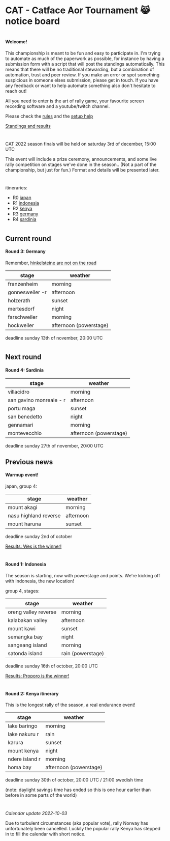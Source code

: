 # CAT - Catface Aor Tournament 😹 notice board

#

#### Welcome!

This championship is meant to be fun and easy to participate in. I'm trying to automate as much of the paperwork as possible, for instance by having a submission form with a script that will post the standings automatically. This means that there will be no traditional stewarding, but a combination of automation, trust and peer review. If you make an error or spot something suspicious in someone elses submission, please get in touch. If you have any feedback or want to help automate something also don't hesitate to reach out!

All you need to enter is the art of rally game, your favourite screen recording software and a youtube/twitch channel.

Please check the [rules](https://github.com/xlsrln/cat/blob/main/cat_rules.md) and the [setup help](https://github.com/xlsrln/cat/blob/main/setup_help.md)

[Standings and results](https://github.com/xlsrln/cat/blob/main/results.md)

#

CAT 2022 season finals will be held on saturday 3rd of december, 15:00 UTC

This event will include a prize ceremony, announcements, and some live rally competition on stages we've done in the season.. (Not a part of the championship, but just for fun.) Format and details will be presented later.

#

itineraries:
- R0 [japan](https://github.com/xlsrln/cat/blob/main/news.md#warmup-event)
- R1 [indonesia](https://github.com/xlsrln/cat/blob/main/news.md#round-1-indonesia)
- R2 [kenya](https://github.com/xlsrln/cat/blob/main/news.md#round-2-kenya-itinerary)
- R3 [germany](https://github.com/xlsrln/cat/blob/main/news.md#round-3-germany)
- R4 [sardinia](https://github.com/xlsrln/cat/blob/main/news.md#round-4-sardinia)

#

## Current round

#### Round 3: Germany

Remember, [hinkelsteine are not on the road](https://www.youtube.com/watch?v=wBDdSAGSxxk)


| stage          | weather   |
| --------------- | --------- |
| franzenheim     | morning   |
| gonnesweiler -r | afternoon |
| holzerath       | sunset    |
| mertesdorf      | night     |
| farschweiler    | morning   |
| hockweiler      | afternoon (powerstage)  |

deadline sunday 13th of november, 20:00 UTC 

#

## Next round

#### Round 4: Sardinia

| stage                    | weather                |
| ----------------------- | ---------------------- |
| villacidro              | morning                |
| san gavino monreale - r  | afternoon              |
| portu maga              | sunset                 |
| san benedetto           | night                  |
| gennamari               | morning                |
| montevecchio            | afternoon (powerstage) |

deadline sunday 27th of november, 20:00 UTC



## Previous news

#### Warmup event!

japan, group 4:

| stage                 | weather             |
|-----------------------|---------------------|
| mount akagi           | morning             |
| nasu highland reverse | afternoon           |
| mount haruna          | sunset              |

deadline sunday 2nd of october

[Results: Wes is the winner!](https://github.com/xlsrln/cat/blob/main/results.md#r0-japan-asphalt-rally-warmup-event)

#

#### Round 1: Indonesia 

The season is starting, now with powerstage and points. We're kicking off with Indonesia, the new location!

group 4, stages:

| stage                | weather           |
|----------------------|-------------------|
| oreng valley reverse | morning           |
| kalabakan valley     | afternoon         |
| mount kawi           | sunset            |
| semangka bay         | night             |
| sangeang island      | morning           |
| satonda island       | rain (powerstage) |

deadline sunday 16th of october, 20:00 UTC

[Results: Proporo is the winner!](https://github.com/xlsrln/cat/blob/main/results.md#r1-indonesia)

#

#### Round 2: Kenya itinerary

This is the longest rally of the season, a real endurance event!

| stage          | weather   |
| -------------- | --------- |
| lake baringo   | morning   |
| lake nakuru r  | rain      |
| karura         | sunset    |
| mount kenya    | night     |
| ndere island r | morning   |
| homa bay       | afternoon (powerstage) |

deadline sunday 30th of october, 20:00 UTC / 21:00 swedish time

(note: daylight savings time has ended so this is one hour earlier than before in some parts of the world)

#

_Calendar update 2022-10-03_

Due to turbulent circumstances (aka popular vote), rally Norway has unfortunately been cancelled. Luckily the popular rally Kenya has stepped in to fill the calendar with short notice. 

#


